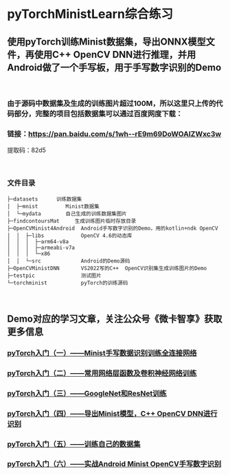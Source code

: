 # pyTorchMinistLearn综合练习
## 使用pyTorch训练Minist数据集，导出ONNX模型文件，再使用C++ OpenCV DNN进行推理，并用Android做了一个手写板，用于手写数字识别的Demo
<br>

### 由于源码中数据集及生成的训练图片超过100M，所以这里只上传的代码部分，完整的项目包括数据集可以通过百度网度下载：
### 链接：https://pan.baidu.com/s/1wh--rE9m69DoWOAIZWxc3w 
提取码：82d5 

<br>

### 文件目录
```
├─datasets      训练数据集
│  ├─mnist         Minist数据集
│  └─mydata        自己生成的训练数据集图片
├─findcontoursMat     生成训练图片临时存放目录
├─OpenCVMinist4Android  Android手写数字识别的Demo，用的kotlin+ndk OpenCV
│  │  ├─libs            OpenCV 4.6的动态库
│  │  │  ├─arm64-v8a
│  │  │  ├─armeabi-v7a
│  │  │  └─x86
│  │  └─src             Android的Demo源码
├─OpenCVMinistDNN       VS2022写的C++  OpenCV识别集生成训练图片的Demo
├─testpic               测试图片
└─torchminist           pyTorch的训练源码
```
<br>

## Demo对应的学习文章，关注公众号《微卡智享》获取更多信息

### [pyTorch入门（一）——Minist手写数据识别训练全连接网络](https://mp.weixin.qq.com/s/zo_BadXJqcTn0PsAhYii0A)  
### [pyTorch入门（二）——常用网络层函数及卷积神经网络训练](https://mp.weixin.qq.com/s/rTDuNh2Y2K0l5F4En6rV0g)  
### [pyTorch入门（三）——GoogleNet和ResNet训练](https://mp.weixin.qq.com/s/Ak7gbREwawgM4Y4-l6xQww)  
### [pyTorch入门（四）——导出Minist模型，C++ OpenCV DNN进行识别](https://mp.weixin.qq.com/s/BDV0SsyvZ6mKrKnCmX3igA)  
### [pyTorch入门（五）——训练自己的数据集](https://mp.weixin.qq.com/s/GZVfaxhWl5s5jUCYppO9UA)  
### [pyTorch入门（六）——实战Android Minist OpenCV手写数字识别](https://mp.weixin.qq.com/s/2AkIv9FVfJ-ES0nFp5ojZA)  